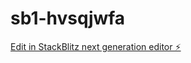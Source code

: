 # sb1-hvsqjwfa

[Edit in StackBlitz next generation editor ⚡️](https://stackblitz.com/~/github.com/SaoulaDjamel/sb1-hvsqjwfa)